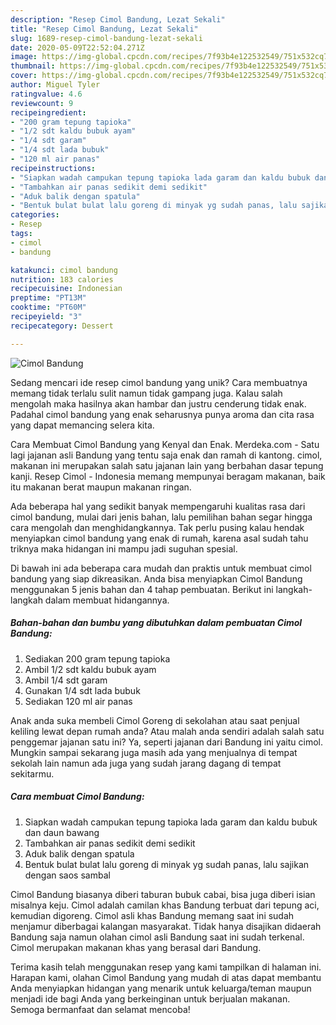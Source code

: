 ```yaml
---
description: "Resep Cimol Bandung, Lezat Sekali"
title: "Resep Cimol Bandung, Lezat Sekali"
slug: 1689-resep-cimol-bandung-lezat-sekali
date: 2020-05-09T22:52:04.271Z
image: https://img-global.cpcdn.com/recipes/7f93b4e122532549/751x532cq70/cimol-bandung-foto-resep-utama.jpg
thumbnail: https://img-global.cpcdn.com/recipes/7f93b4e122532549/751x532cq70/cimol-bandung-foto-resep-utama.jpg
cover: https://img-global.cpcdn.com/recipes/7f93b4e122532549/751x532cq70/cimol-bandung-foto-resep-utama.jpg
author: Miguel Tyler
ratingvalue: 4.6
reviewcount: 9
recipeingredient:
- "200 gram tepung tapioka"
- "1/2 sdt kaldu bubuk ayam"
- "1/4 sdt garam"
- "1/4 sdt lada bubuk"
- "120 ml air panas"
recipeinstructions:
- "Siapkan wadah campukan tepung tapioka lada garam dan kaldu bubuk dan daun bawang"
- "Tambahkan air panas sedikit demi sedikit"
- "Aduk balik dengan spatula"
- "Bentuk bulat bulat lalu goreng di minyak yg sudah panas, lalu sajikan dengan saos sambal"
categories:
- Resep
tags:
- cimol
- bandung

katakunci: cimol bandung 
nutrition: 183 calories
recipecuisine: Indonesian
preptime: "PT13M"
cooktime: "PT60M"
recipeyield: "3"
recipecategory: Dessert

---
```



![Cimol Bandung](https://img-global.cpcdn.com/recipes/7f93b4e122532549/751x532cq70/cimol-bandung-foto-resep-utama.jpg)

Sedang mencari ide resep cimol bandung yang unik? Cara membuatnya memang tidak terlalu sulit namun tidak gampang juga. Kalau salah mengolah maka hasilnya akan hambar dan justru cenderung tidak enak. Padahal cimol bandung yang enak seharusnya punya aroma dan cita rasa yang dapat memancing selera kita.

Cara Membuat Cimol Bandung yang Kenyal dan Enak. Merdeka.com - Satu lagi jajanan asli Bandung yang tentu saja enak dan ramah di kantong. cimol, makanan ini merupakan salah satu jajanan lain yang berbahan dasar tepung kanji. Resep Cimol - Indonesia memang mempunyai beragam makanan, baik itu makanan berat maupun makanan ringan.

Ada beberapa hal yang sedikit banyak mempengaruhi kualitas rasa dari cimol bandung, mulai dari jenis bahan, lalu pemilihan bahan segar hingga cara mengolah dan menghidangkannya. Tak perlu pusing kalau hendak menyiapkan cimol bandung yang enak di rumah, karena asal sudah tahu triknya maka hidangan ini mampu jadi suguhan spesial.


Di bawah ini ada beberapa cara mudah dan praktis untuk membuat cimol bandung yang siap dikreasikan. Anda bisa menyiapkan Cimol Bandung menggunakan 5 jenis bahan dan 4 tahap pembuatan. Berikut ini langkah-langkah dalam membuat hidangannya.

<!--inarticleads1-->

##### Bahan-bahan dan bumbu yang dibutuhkan dalam pembuatan Cimol Bandung:

1. Sediakan 200 gram tepung tapioka
1. Ambil 1/2 sdt kaldu bubuk ayam
1. Ambil 1/4 sdt garam
1. Gunakan 1/4 sdt lada bubuk
1. Sediakan 120 ml air panas


Anak anda suka membeli Cimol Goreng di sekolahan atau saat penjual keliling lewat depan rumah anda? Atau malah anda sendiri adalah salah satu penggemar jajanan satu ini? Ya, seperti jajanan dari Bandung ini yaitu cimol. Mungkin sampai sekarang juga masih ada yang menjualnya di tempat sekolah lain namun ada juga yang sudah jarang dagang di tempat sekitarmu. 

<!--inarticleads2-->

##### Cara membuat Cimol Bandung:

1. Siapkan wadah campukan tepung tapioka lada garam dan kaldu bubuk dan daun bawang
1. Tambahkan air panas sedikit demi sedikit
1. Aduk balik dengan spatula
1. Bentuk bulat bulat lalu goreng di minyak yg sudah panas, lalu sajikan dengan saos sambal


Cimol Bandung biasanya diberi taburan bubuk cabai, bisa juga diberi isian misalnya keju. Cimol adalah camilan khas Bandung terbuat dari tepung aci, kemudian digoreng. Cimol asli khas Bandung memang saat ini sudah menjamur diberbagai kalangan masyarakat. Tidak hanya disajikan didaerah Bandung saja namun olahan cimol asli Bandung saat ini sudah terkenal. Cimol merupakan makanan khas yang berasal dari Bandung. 

Terima kasih telah menggunakan resep yang kami tampilkan di halaman ini. Harapan kami, olahan Cimol Bandung yang mudah di atas dapat membantu Anda menyiapkan hidangan yang menarik untuk keluarga/teman maupun menjadi ide bagi Anda yang berkeinginan untuk berjualan makanan. Semoga bermanfaat dan selamat mencoba!
